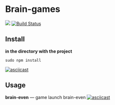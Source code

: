 # Brain-games
<a href="https://codeclimate.com/github/rkozlov95/frontend-project-lvl1/maintainability"><img src="https://api.codeclimate.com/v1/badges/78757e0f30b46ec38064/maintainability" /></a>
[![Build Status](https://travis-ci.com/rkozlov95/frontend-project-lvl1.svg?branch=master)](https://travis-ci.com/rkozlov95/frontend-project-lvl1)

## Install

**in the directory with the project**

```
sudo npm install
```

[![asciicast](https://asciinema.org/a/291680.svg)](https://asciinema.org/a/291680)

## Usage

**brain-even** — game launch brain-even
[![asciicast](https://asciinema.org/a/291686.svg)](https://asciinema.org/a/291686)
